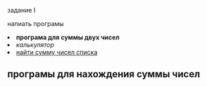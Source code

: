 <hi>задание I</hi>
<p>напиать програмы </p>

<oi>
  <li><b>програма для суммы двух чисел</b></li>
  <li><i>калькулятор</i></li>
  <li><u>найти сумму чисел списка</u></li>
</oi>


<front color="#FF0000"><h2>програмы для нахождения суммы чисел</h2></front>
